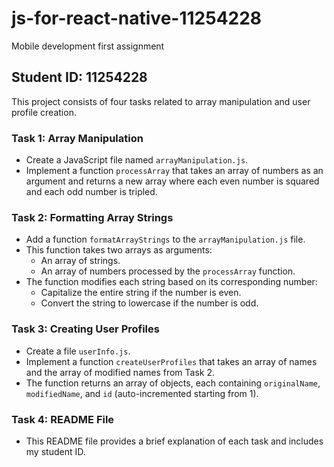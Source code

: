 # js-for-react-native-11254228

Mobile development first assignment

## Student ID: 11254228

This project consists of four tasks related to array manipulation and user profile creation.

### Task 1: Array Manipulation

- Create a JavaScript file named `arrayManipulation.js`.
- Implement a function `processArray` that takes an array of numbers as an argument and returns a new array where each even number is squared and each odd number is tripled.

### Task 2: Formatting Array Strings

- Add a function `formatArrayStrings` to the `arrayManipulation.js` file.
- This function takes two arrays as arguments:
  - An array of strings.
  - An array of numbers processed by the `processArray` function.
- The function modifies each string based on its corresponding number:
  - Capitalize the entire string if the number is even.
  - Convert the string to lowercase if the number is odd.

### Task 3: Creating User Profiles

- Create a file `userInfo.js`.
- Implement a function `createUserProfiles` that takes an array of names and the array of modified names from Task 2.
- The function returns an array of objects, each containing `originalName`, `modifiedName`, and `id` (auto-incremented starting from 1).

### Task 4: README File

- This README file provides a brief explanation of each task and includes my student ID.
